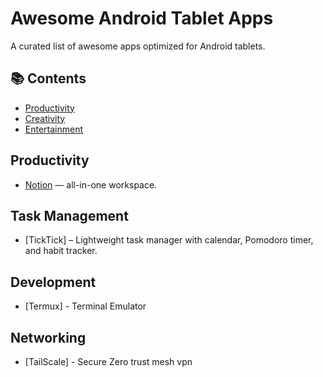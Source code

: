

# Awesome Android Tablet Apps

A curated list of awesome apps optimized for Android tablets.

## 📚 Contents
- [Productivity](#productivity)
- [Creativity](#creativity)
- [Entertainment](#entertainment)

## Productivity
- [Notion](https://www.notion.so/) — all-in-one workspace.

## Task Management

- [TickTick] – Lightweight task manager with calendar, Pomodoro timer, and habit tracker.

## Development
- [Termux] - Terminal Emulator
<!-- → add your favorites here -->

## Networking

- [TailScale] - Secure Zero trust mesh vpn

